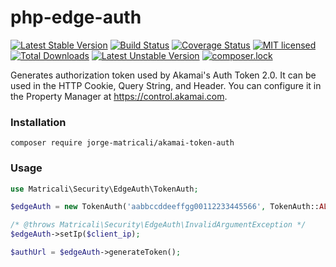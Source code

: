 # php-edge-auth

[![Latest Stable Version](https://poser.pugx.org/jorge-matricali/akamai-token-auth/v/stable)](https://packagist.org/packages/jorge-matricali/akamai-token-auth)
[![Build Status](https://travis-ci.org/jorge-matricali/php-edge-auth.svg?branch=master)](:status:) [![Coverage Status](https://coveralls.io/repos/github/jorge-matricali/php-edge-auth/badge.svg?branch=master)](https://coveralls.io/github/jorge-matricali/php-edge-auth?branch=master)
[![MIT licensed](https://img.shields.io/github/license/jorge-matricali/php-edge-auth.svg)](https://jorge-matricali.mit-license.org/2017)
[![Total Downloads](https://poser.pugx.org/jorge-matricali/akamai-token-auth/downloads)](https://packagist.org/packages/jorge-matricali/akamai-token-auth)
[![Latest Unstable Version](https://poser.pugx.org/jorge-matricali/akamai-token-auth/v/unstable)](https://packagist.org/packages/jorge-matricali/akamai-token-auth)
[![composer.lock](https://poser.pugx.org/jorge-matricali/akamai-token-auth/composerlock)](https://packagist.org/packages/jorge-matricali/akamai-token-auth)

Generates authorization token used by Akamai's Auth Token 2.0. It can be used
in the HTTP Cookie, Query String, and Header.
You can configure it in the Property Manager at https://control.akamai.com.

### Installation
```
composer require jorge-matricali/akamai-token-auth
```

### Usage
```php
use Matricali\Security\EdgeAuth\TokenAuth;

$edgeAuth = new TokenAuth('aabbccddeeffgg00112233445566', TokenAuth::ALGORITHM_SHA256);

/* @throws Matricali\Security\EdgeAuth\InvalidArgumentException */
$edgeAuth->setIp($client_ip);

$authUrl = $edgeAuth->generateToken();
```
